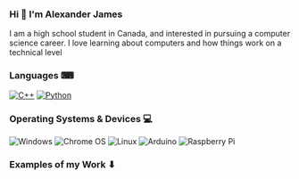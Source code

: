### Hi 👋 I'm Alexander James 
I am a high school student in Canada, and interested in pursuing a computer science career. I love learning about computers and how things work on a technical level

### Languages ⌨ 
<a href="https://github.com/search?q=user%3AAlexander-James2+language%3Acpp"><img alt="C++" src="https://custom-icon-badges.herokuapp.com/badge/C++-9C033A.svg?logo=cpp2&logoColor=white"></a>  <a href="https://github.com/search?q=user%3AAlexander-James2+language%3Apython"><img alt="Python" src="https://img.shields.io/badge/Python-14354C.svg?logo=python&logoColor=white"></a>

### Operating Systems & Devices 💻
![Windows](https://img.shields.io/badge/Windows-0078D6?style=for-the-badge&logo=windows&logoColor=white) ![Chrome OS](https://img.shields.io/badge/chrome%20os-3d89fc?style=for-the-badge&logo=google%20chrome&logoColor=white) ![Linux](https://img.shields.io/badge/Linux-FCC624?style=for-the-badge&logo=linux&logoColor=black) ![Arduino](https://img.shields.io/badge/-Arduino-00979D?style=for-the-badge&logo=Arduino&logoColor=white) ![Raspberry Pi](https://img.shields.io/badge/-RaspberryPi-C51A4A?style=for-the-badge&logo=Raspberry-Pi)

### Examples of my Work ⬇





